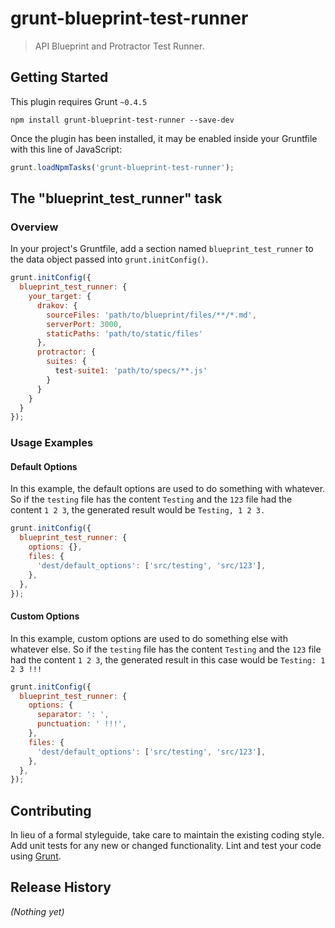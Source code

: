 # grunt-blueprint-test-runner

> API Blueprint and Protractor Test Runner.

## Getting Started
This plugin requires Grunt `~0.4.5`

```shell
npm install grunt-blueprint-test-runner --save-dev
```

Once the plugin has been installed, it may be enabled inside your Gruntfile with this line of JavaScript:

```js
grunt.loadNpmTasks('grunt-blueprint-test-runner');
```

## The "blueprint_test_runner" task

### Overview
In your project's Gruntfile, add a section named `blueprint_test_runner` to the data object passed into `grunt.initConfig()`.

```js
grunt.initConfig({
  blueprint_test_runner: {
    your_target: {
      drakov: {
        sourceFiles: 'path/to/blueprint/files/**/*.md',
        serverPort: 3000,
        staticPaths: 'path/to/static/files'
      },
      protractor: {
        suites: {
          test-suite1: 'path/to/specs/**.js'
        }
      }    
    }
  }
});
```

### Usage Examples

#### Default Options
In this example, the default options are used to do something with whatever. So if the `testing` file has the content `Testing` and the `123` file had the content `1 2 3`, the generated result would be `Testing, 1 2 3.`

```js
grunt.initConfig({
  blueprint_test_runner: {
    options: {},
    files: {
      'dest/default_options': ['src/testing', 'src/123'],
    },
  },
});
```

#### Custom Options
In this example, custom options are used to do something else with whatever else. So if the `testing` file has the content `Testing` and the `123` file had the content `1 2 3`, the generated result in this case would be `Testing: 1 2 3 !!!`

```js
grunt.initConfig({
  blueprint_test_runner: {
    options: {
      separator: ': ',
      punctuation: ' !!!',
    },
    files: {
      'dest/default_options': ['src/testing', 'src/123'],
    },
  },
});
```

## Contributing
In lieu of a formal styleguide, take care to maintain the existing coding style. Add unit tests for any new or changed functionality. Lint and test your code using [Grunt](http://gruntjs.com/).

## Release History
_(Nothing yet)_
